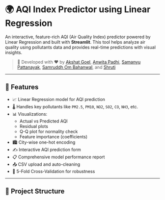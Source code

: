 # 🌍 AQI Index Predictor using Linear Regression

An interactive, feature-rich AQI (Air Quality Index) predictor powered by Linear Regression and built with **Streamlit**. This tool helps analyze air quality using pollutants data and provides real-time predictions with visual insights.

> 📌 Developed with ❤️ by [Akshat Goel](https://linkedin.com/in/akshat-goel), [Anwita Padhi](https://linkedin.com/in/anwita-padhi), [Samanyu Pattanayak](https://linkedin.com/in/samanyu-pattanayak), [Samruddh Om Bahanwal](https://linkedin.com/in/samruddh-om-bahanwal), and [Shruti](https://linkedin.com/in/shruti)

---

## 🚀 Features

- 📈 Linear Regression model for AQI prediction
- 🌡️ Handles key pollutants like `PM2.5`, `PM10`, `NO2`, `SO2`, `CO`, `NH3`, etc.
- 📊 Visualizations:
  - Actual vs Predicted AQI
  - Residual plots
  - Q-Q plot for normality check
  - Feature importance (coefficients)
- 🏙️ City-wise one-hot encoding
- ✍️ Interactive AQI prediction form
- 📋 Comprehensive model performance report
- 📤 CSV upload and auto-cleaning
- 🔁 5-Fold Cross-Validation for robustness

---

## 📁 Project Structure

